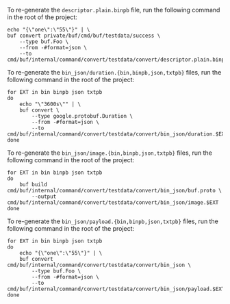To re-generate the `descriptor.plain.binpb` file, run the following command in the root of the project:

```
echo "{\"one\":\"55\"}" | \
buf convert private/buf/cmd/buf/testdata/success \
    --type buf.Foo \
    --from -#format=json \
    --to cmd/buf/internal/command/convert/testdata/convert/descriptor.plain.binpb
```

To re-generate the `bin_json/duration.{bin,binpb,json,txtpb}` files, run the following command in the root of the project:

```
for EXT in bin binpb json txtpb
do
    echo "\"3600s\"" | \
    buf convert \
        --type google.protobuf.Duration \
        --from -#format=json \
        --to cmd/buf/internal/command/convert/testdata/convert/bin_json/duration.$EXT
done
```

To re-generate the `bin_json/image.{bin,binpb,json,txtpb}` files, run the following command in the root of the project:

```
for EXT in bin binpb json txtpb
do
    buf build cmd/buf/internal/command/convert/testdata/convert/bin_json/buf.proto \
        --output cmd/buf/internal/command/convert/testdata/convert/bin_json/image.$EXT
done
```

To re-generate the `bin_json/payload.{bin,binpb,json,txtpb}` files, run the following command in the root of the project:

```
for EXT in bin binpb json txtpb
do
    echo "{\"one\":\"55\"}" | \
    buf convert cmd/buf/internal/command/convert/testdata/convert/bin_json \
        --type buf.Foo \
        --from -#format=json \
        --to cmd/buf/internal/command/convert/testdata/convert/bin_json/payload.$EXT
done
```

